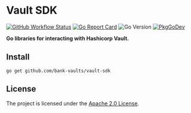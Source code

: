 # Vault SDK

[![GitHub Workflow Status](https://img.shields.io/github/actions/workflow/status/bank-vaults/vault-sdk/ci.yaml?branch=master&style=flat-square)](https://github.com/bank-vaults/vault-sdk/actions/workflows/ci.yaml?query=workflow%3ACI)
[![Go Report Card](https://goreportcard.com/badge/github.com/bank-vaults/vault-sdk?style=flat-square)](https://goreportcard.com/report/github.com/bank-vaults/vault-sdk)
![Go Version](https://img.shields.io/badge/go%20version-%3E=1.19-61CFDD.svg?style=flat-square)
[![PkgGoDev](https://pkg.go.dev/badge/mod/github.com/bank-vaults/vault-sdk)](https://pkg.go.dev/mod/github.com/bank-vaults/vault-sdk)

**Go libraries for interacting with Hashicorp Vault.**

## Install

```shell
go get github.com/bank-vaults/vault-sdk
```

## License

The project is licensed under the [Apache 2.0 License](LICENSE).
